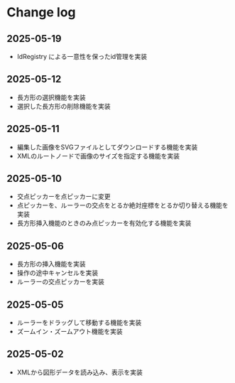# Change log

## 2025-05-19

- IdRegistry による一意性を保ったid管理を実装

## 2025-05-12

- 長方形の選択機能を実装
- 選択した長方形の削除機能を実装

## 2025-05-11

- 編集した画像をSVGファイルとしてダウンロードする機能を実装
- XMLのルートノードで画像のサイズを指定する機能を実装

## 2025-05-10

- 交点ピッカーを点ピッカーに変更
- 点ピッカーを、ルーラーの交点をとるか絶対座標をとるか切り替える機能を実装
- 長方形挿入機能のときのみ点ピッカーを有効化する機能を実装

## 2025-05-06

- 長方形の挿入機能を実装
- 操作の途中キャンセルを実装
- ルーラーの交点ピッカーを実装

## 2025-05-05

- ルーラーをドラッグして移動する機能を実装
- ズームイン・ズームアウト機能を実装

## 2025-05-02

- XMLから図形データを読み込み、表示を実装
